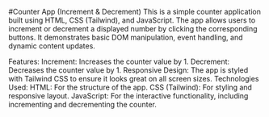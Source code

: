  
#Counter App (Increment & Decrement)
This is a simple counter application built using HTML, CSS (Tailwind), and JavaScript. The app allows users to increment or decrement a displayed number by clicking the corresponding buttons. It demonstrates basic DOM manipulation, event handling, and dynamic content updates.

Features:
Increment: Increases the counter value by 1.
Decrement: Decreases the counter value by 1.
Responsive Design: The app is styled with Tailwind CSS to ensure it looks great on all screen sizes.
Technologies Used:
HTML: For the structure of the app.
CSS (Tailwind): For styling and responsive layout.
JavaScript: For the interactive functionality, including incrementing and decrementing the counter.
